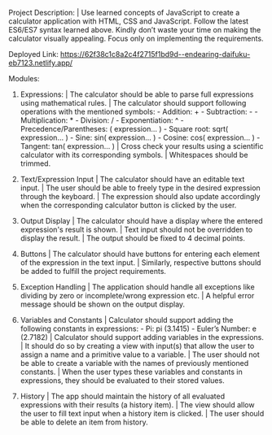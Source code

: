Project Description:
| Use learned concepts of JavaScript to create a calculator application with HTML, CSS and JavaScript. Follow the latest ES6/ES7 syntax learned above. Kindly don’t waste your time on making the calculator visually appealing. Focus only on implementing the requirements.

Deployed Link:
https://62f38c1c8a2c4f2715f1bd9d--endearing-daifuku-eb7123.netlify.app/

Modules:
1. Expressions:
    | The calculator should be able to parse full expressions using mathematical rules.
    | The calculator should support following operations with the mentioned symbols:
        - Addition:  +
        - Subtraction: -
        - Multiplication: *
        - Division: /
        - Exponentiation: ^
        - Precedence/Parentheses: ( expression... )
        - Square root: sqrt( expression… )
        - Sine: sin( expression… )
        - Cosine: cos( expression… )
        - Tangent: tan( expression… )
    | Cross check your results using a scientific calculator with its corresponding symbols.
    | Whitespaces should be trimmed.

2. Text/Expression Input
    | The calculator should have an editable text input.
    | The user should be able to freely type in the desired expression through the keyboard.
    | The expression should also update accordingly when the corresponding calculator button is clicked by the user.

3. Output Display
    | The calculator should have a display where the entered expression's result is shown.
    | Text input should not be overridden to display the result.
    | The output should be fixed to 4 decimal points.

4. Buttons
    | The calculator should have buttons for entering each element of the expression in the text input.
    | Similarly, respective buttons should be added to fulfill the project requirements.

5. Exception Handling
    | The application should handle all exceptions like dividing by zero or incomplete/wrong expression etc.
    | A helpful error message should be shown on the output display.

6. Variables and Constants
    | Calculator should support adding the following constants in expressions:
        - Pi: pi (3.1415)
        - Euler’s Number: e (2.7182)
    | Calculator should support adding variables in the expressions.
    | It should do so by creating a view with input(s) that allow the user to assign a name and a primitive value to a variable.
    | The user should not be able to create a variable with the names of previously mentioned constants.
    | When the user types these variables and constants in expressions, they should be evaluated to their stored values.

7. History
    | The app should maintain the history of all evaluated expressions with their results (a history item).
    | The view should allow the user to fill text input when a history item is clicked.
    | The user should be able to delete an item from history.